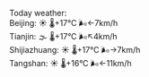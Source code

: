 Today weather:  
Beijing: ☀️   🌡️+17°C 🌬️←7km/h  
Tianjin: 🌫  🌡️+17°C 🌬️↖4km/h  
Shijiazhuang: ☀️   🌡️+17°C 🌬️→7km/h  
Tangshan: ☀️   🌡️+16°C 🌬️←11km/h  
